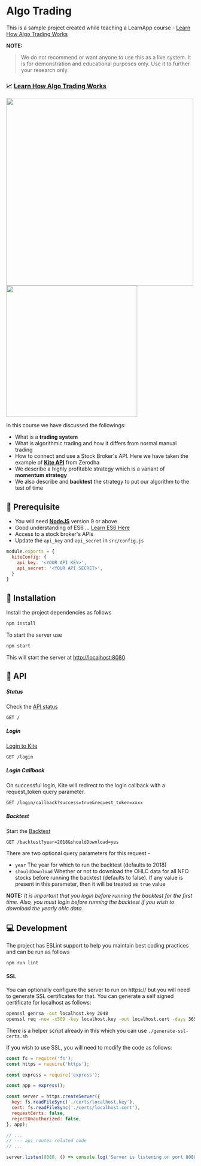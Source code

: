 # Algo Trading

This is a sample project created while teaching a LearnApp course - [Learn How Algo Trading Works](https://learnapp.com/courses/equity-momentum-strategy/topics/trailer/?locale=en-us)

**NOTE:**

> We do not recommend or want anyone to use this as a live system. It is for demonstration and educational purposes only. Use it to further your research only.

### 📈 [Learn How Algo Trading Works](https://learnapp.com/courses/equity-momentum-strategy/topics/trailer/?locale=en-us)

<img src="docs/capture.jpg" width="500"> <img src="docs/chart.jpg" width="350">

In this course we have discussed the followings:

- What is a **trading system**
- What is algorithmic trading and how it differs from normal manual trading
- How to connect and use a Stock Broker's API. Here we have taken the example of **[Kite API](https://kite.trade)** from Zerodha
- We describe a highly profitable strategy which is a variant of **momentum strategy**
- We also describe and **backtest** the strategy to put our algorithm to the test of time

## 🙈 Prerequisite

- You will need **[NodeJS](https://nodejs.org/en/)** version 9 or above
- Good understanding of ES6 ... [Learn ES6 Here](http://exploringjs.com/es6/)
- Access to a stock broker's APIs
- Update the `api_key` and `api_secret` in `src/config.js`

```js
module.exports = {
  kiteConfig: {
    api_key: '<YOUR API KEY>',
    api_secret: '<YOUR API SECRET>',
  }
}
```

## 🚀 Installation

Install the project dependencies as follows

```bash
npm install
```

To start the server use

```bash
npm start
```

This will start the server at [http://localhost:8080](http://localhost:8080)

## 🔗 API

##### Status

Check the [API status](http://localhost:8080/)

```http request
GET /
```

##### Login

[Login to Kite](http://localhost:8080/login)

```http request
GET /login
```

##### Login Callback

On successful login, Kite will redirect to the login callback with a request_token query parameter.

```http request
GET /login/callback?success=true&request_token=xxxx
```

##### Backtest

Start the [Backtest](http://localhost:8080/backtest)

```http request
GET /backtest?year=2018&shouldDownload=yes
```

There are two optional query parameters for this request -

- `year` The year for which to run the backtest (defaults to 2018)
- `shouldDownload` Whether or not to download the OHLC data for all NFO stocks before running the backtest (defaults to false). If any value is present in this parameter, then it will be treated as `true` value

**NOTE:**
_It is important that you login before running the backtest for the first time. Also, you must login before running the backtest if you wish to download the yearly ohlc data._

## 💻 Development

The project has ESLint support to help you maintain best coding practices and can be run as follows

```bash
npm run lint
```

#### SSL

You can optionally configure the server to run on https:// but you will need to generate SSL certificates for that. You can generate a self signed certificate for localhost as follows:

```bash
openssl genrsa -out localhost.key 2048
openssl req -new -x509 -key localhost.key -out localhost.cert -days 3650 -subj /CN=localhost
```

There is a helper script already in this which you can use `./generate-ssl-certs.sh`

If you wish to use SSL, you will need to modify the code as follows:

```javascript
const fs = require('fs');
const https = require('https');

const express = require('express');

const app = express();

const server = https.createServer({
  key: fs.readFileSync('./certs/localhost.key'),
  cert: fs.readFileSync('./certs/localhost.cert'),
  requestCerts: false,
  rejectUnauthorized: false,
}, app);

// ...
// --- api routes related code
// ...

server.listen(8080, () => console.log('Server is listening on port 8080'));
```
